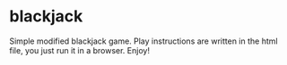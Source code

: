 # blackjack
Simple modified blackjack game. Play instructions are written in the html file, you just run it in a browser. Enjoy!
